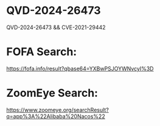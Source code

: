 # QVD-2024-26473
QVD-2024-26473 &amp;&amp; CVE-2021-29442


# FOFA Search:
https://fofa.info/result?qbase64=YXBwPSJOYWNvcyI%3D
# ZoomEye Search:
https://www.zoomeye.org/searchResult?q=app%3A%22Alibaba%20Nacos%22

